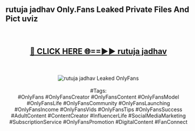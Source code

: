 <h2>rutuja jadhav Only.Fans Leaked Private Files And Pict uviz</h2>
<br>
<div align="center">
<h2><a href="https://mediafiles.top/rutuja_jadhav" rel="nofollow">🔴 CLICK HERE 🌐==►► rutuja jadhav</a></h2>
<br>
<br>
<a href="https://mediafiles.top/rutuja_jadhav" rel="nofollow" data-target="animated-image.originalLink"><img src="https://i.ibb.co.com/WyWwxjT/player-gif2.gif" alt="rutuja jadhav Leaked OnlyFans" style="max-width: 100%; display: inline-block;" data-target="animated-image.originalImage"></a>
<br><br>
#Tags:
<br>
#OnlyFans #OnlyFansCreator #OnlyFansContent #OnlyFansModel #OnlyFansLife #OnlyFansCommunity #OnlyFansLaunching #OnlyFansIncome #OnlyFansVids #OnlyFansTips #OnlyFansSuccess #AdultContent #ContentCreator #InfluencerLife #SocialMediaMarketing #SubscriptionService #OnlyFansPromotion #DigitalContent #FanConnect
</div>
<br>